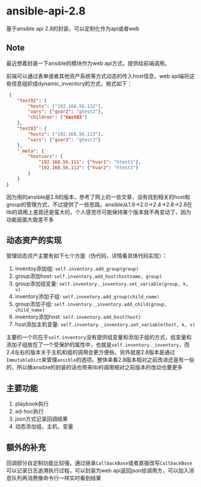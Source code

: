 # ansible-api-2.8
基于ansible api 2.8的封装，可以定制化作为api或者web

## Note

最近想着封装一下ansible的模块作为web api方式，提供给前端调用。

前端可以通过表单或者其他资产系统等方式动态的传入host信息，web api端将这些信息组织成dynamic_inventory的方式，格式如下：

```json
 {
    "test02": {
        "hosts": ["192.168.56.112"],
        "vars": {"gvar2": "gtest2"},
        "children": ['test03']
    },
    "test03": {
        "hosts": ["192.168.56.113"],
        "vars": {"gvar3": "gtest3"}
    },
    "_meta": {
        "hostvars": {
            "192.168.56.111": {"hvar1": "htest1"},
            "192.168.56.112": {"hvar2": "htest2"}
        }
    }
}
```

因为用的ansible是2.8的版本，参考了网上的一些文章，没有找到相关的host和group的管理方式，不过提供了一些思路。ansible从1.9->2.0->2.4->2.6->2.8在lib的调用上差距还是蛮大的，个人感觉尽可能保持某个版本就不再变动了，因为功能层面大致差不多

## 动态资产的实现

管理动态资产主要有如下七个方面（伪代码，详情看具体代码实现）：

1. inventoy添加组: `self.inventory.add_group(group)`
2. group添加host: `self.inventory.add_host(hostname, group)`
3. group添加组变量: `self.inventory._inventory.set_variable(group, k, v)`
4. inventory添加子组: `self.inventory.add_group(child_name)`
5. group添加子组: `self.inventory._inventory.add_child(group, child_name)`
6. inventory添加host: `self.inventory.add_host(host)`
7. host添加主机变量: `self.inventory._inventory.set_variable(host, k, v)`

主要的一个坑在于`self.inventory`没有提供组变量和添加子组的方式，组变量和添加子组放在了一个受保护的属性中，也就是`self.inventory._inventory`，而2.4左右的版本关于主机和组的调用会更方便些。另外就是2.8版本是通过`ImmutableDict`来管理`ansible`的选项。整体来看2.8版本相对之前改进还是有一些的，所以做ansible的封装的话也带来lib的调用相对之前版本的改动也要更多

## 主要功能

1. playbook执行
2. ad-hoc执行
3. json方式记录回调结果
4. 动态添加组，主机，变量

## 额外的补充

回调部分自定制功能比较强，通过继承`CallbackBase`或者直接改写`CallbackBase`可以记录日志追溯执行过程，可以封装为web api返回json给调用方，可以加入消息队列再消费像命令行一样实时看到结果

